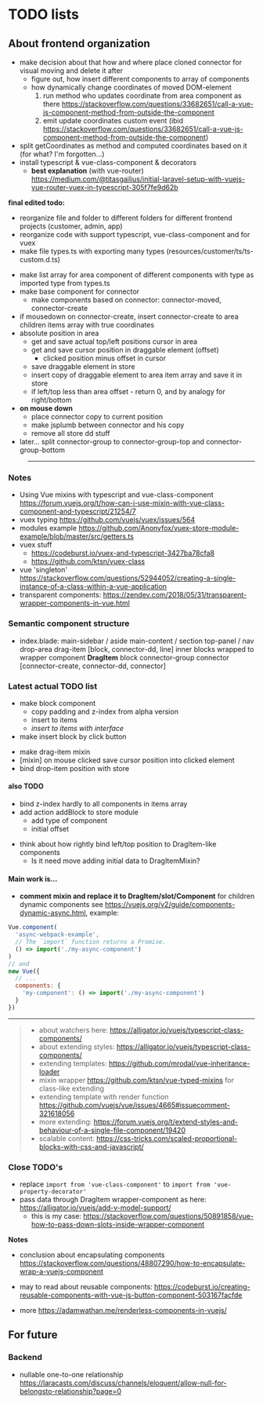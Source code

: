 # TODO lists

## About frontend organization

- make decision about that how and where place cloned connector for visual moving and delete it after
  - figure out, how insert different components to array of components
  - how dynamically change coordinates of moved DOM-element
    1. run method who updates coordinate from area component as there <https://stackoverflow.com/questions/33682651/call-a-vue-js-component-method-from-outside-the-component>
    2. emit update coordinates custom event (ibid <https://stackoverflow.com/questions/33682651/call-a-vue-js-component-method-from-outside-the-component>)
- split getCoordinates as method and computed coordinates based on it (for what? I'm forgotten...)
- install typescript & vue-class-component & decorators
  - **best explanation** (with vue-router) <https://medium.com/@titasgailius/initial-laravel-setup-with-vuejs-vue-router-vuex-in-typescript-305f7fe9d62b>

**final edited todo:**
+ reorganize file and folder to different folders for different frontend projects (customer, admin, app)
+ reorganize code with support typescript, vue-class-component and for vuex
+ make file types.ts with exporting many types (resources/customer/ts/ts-custom.d.ts)
- make list array for area component of different components with type as imported type from types.ts
- make base component for connector
  - make components based on connector: connector-moved, connector-create
- if mousedown on connector-create, insert connector-create to area children items array with true coordinates
- absolute position in area
  - get and save actual top/left positions cursor in area
  - get and save cursor position in draggable element (offset)
    - clicked position minus offset in cursor
  - save draggable element in store
  - insert copy of draggable element to area item array and save it in store
  - if left/top less than area offset - return 0, and by analogy for right/bottom
- **on mouse down**
  - place connector copy to current position
  - make jsplumb between connector and his copy
  - remove all store dd stuff
- later... split connector-group to connector-group-top and connector-group-bottom


> ---

### Notes
+ Using Vue mixins with typescript and vue-class-component <https://forum.vuejs.org/t/how-can-i-use-mixin-with-vue-class-component-and-typescript/21254/7>
+ vuex typing <https://github.com/vuejs/vuex/issues/564>
+ modules example <https://github.com/Anonyfox/vuex-store-module-example/blob/master/src/getters.ts>
+ vuex stuff
  + <https://codeburst.io/vuex-and-typescript-3427ba78cfa8>
  + <https://github.com/ktsn/vuex-class>
+ vue 'singleton' <https://stackoverflow.com/questions/52944052/creating-a-single-instance-of-a-class-within-a-vue-application>
+ transparent components: <https://zendev.com/2018/05/31/transparent-wrapper-components-in-vue.html>

### Semantic component structure
- index.blade:
  main-sidebar / aside
  main-content / section
    top-panel / nav
    drop-area
      drag-item [block, connector-dd, line] inner blocks wrapped to wrapper component **DragItem**
      block
        connector-group
          connector [connector-create, connector-dd, connector]

### Latest actual TODO list

+ make block component
  - copy padding and z-index from alpha version
  + insert to items
  - _insert to items with interface_
+ make insert block by click button
- make drag-item mixin
- [mixin] on mouse clicked save cursor position into clicked element
- bind drop-item position with store

#### also TODO

+ bind z-index hardly to all components in items array
+ add action addBlock to store module
  - add type of component
  + initial offset
- think about how rightly bind left/top position to DragItem-like components
  - Is it need move adding initial data to DragItemMixin?

#### Main work is...
- **comment mixin and replace it to DragItem/slot/Component**
for children dynamic components see <https://vuejs.org/v2/guide/components-dynamic-async.html>, example:
```javascript
Vue.component(
  'async-webpack-example',
  // The `import` function returns a Promise.
  () => import('./my-async-component')
)
// and
new Vue({
  // ...
  components: {
    'my-component': () => import('./my-async-component')
  }
})
```

---

> + about watchers here: <https://alligator.io/vuejs/typescript-class-components/>
> + about extending styles: <https://alligator.io/vuejs/typescript-class-components/>
> + extending templates: <https://github.com/mrodal/vue-inheritance-loader>
> + mixin wrapper <https://github.com/ktsn/vue-typed-mixins> for class-like extending
> + extending template with render function <https://github.com/vuejs/vue/issues/4665#issuecomment-321618056>
> + more extending: <https://forum.vuejs.org/t/extend-styles-and-behaviour-of-a-single-file-component/19420>
> + scalable content: <https://css-tricks.com/scaled-proportional-blocks-with-css-and-javascript/>

### Close TODO's
- replace `import from 'vue-class-component'` to `import from 'vue-property-decorator'`
- pass data through DragItem wrapper-component as here: <https://alligator.io/vuejs/add-v-model-support/>
  - this is my case: <https://stackoverflow.com/questions/50891858/vue-how-to-pass-down-slots-inside-wrapper-component>

**Notes**
+ conclusion about encapsulating components <https://stackoverflow.com/questions/48807290/how-to-encapsulate-wrap-a-vuejs-component>
- may to read about reusable components: <https://codeburst.io/creating-reusable-components-with-vue-js-button-component-503167facfde>
+ more <https://adamwathan.me/renderless-components-in-vuejs/>

## For future
### Backend
- nullable one-to-one relationship <https://laracasts.com/discuss/channels/eloquent/allow-null-for-belongsto-relationship?page=0>

